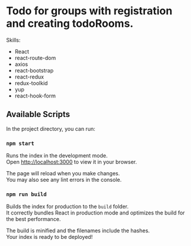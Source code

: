 # Todo for groups with registration and creating todoRooms.

Skills: 
- React
- react-route-dom
- axios
- react-bootstrap
- react-redux
- redux-toolkid
- yup
- react-hook-form



## Available Scripts

In the project directory, you can run:

### `npm start`

Runs the index in the development mode.\
Open [http://localhost:3000](http://localhost:3000) to view it in your browser.

The page will reload when you make changes.\
You may also see any lint errors in the console.

### `npm run build`

Builds the index for production to the `build` folder.\
It correctly bundles React in production mode and optimizes the build for the best performance.

The build is minified and the filenames include the hashes.\
Your index is ready to be deployed!

